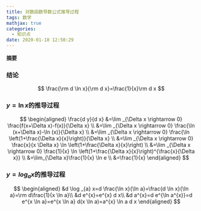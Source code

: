 ```yaml
---
title: 对数函数导数公式推导过程
tags: 数学
mathjax: true
categories:
  - 知识点
date: 2020-01-18 12:50:29
---
```

**摘要**
<!--more-->

### 结论

$$
\frac{\rm d \ln x}{\rm d x}=\frac{1}{x}\rm d x
$$

### $y=\ln x$的推导过程

$$
\begin{aligned}
\frac{d y}{d x} &=\lim _{\Delta x \rightarrow 0} \frac{f(x+\Delta x)-f(x)}{\Delta x} \\
&=\lim _{\Delta x \rightarrow 0} \frac{\ln (x+\Delta x)-\ln (x)}{\Delta x} \\
&=\lim _{\Delta x \rightarrow 0} \frac{\ln \left(1+\frac{\Delta x}{x}\right)}{\Delta x} \\
&=\lim _{\Delta x \rightarrow 0} \frac{x}{x \Delta x} \ln \left(1+\frac{\Delta x}{x}\right) \\
&=\lim _{\Delta x \rightarrow 0} \frac{1}{x} \ln \left(1+\frac{\Delta x}{x}\right)^{\frac{x}{\Delta x}} \\
&=\lim_{\Delta x}\frac{1}{x} \ln e \\
&=\frac{1}{x}
\end{aligned}
$$

### $y=log_ax$的推导过程

$$
\begin{aligned}
&d \log _{a} x=d \frac{\ln x}{\ln a}=\frac{d \ln x}{\ln a}=\rm d\frac{1}{x \ln a}\\ 
&d e^{x}=e^{x} d x\\
&d a^{x}=d e^{\ln a^{x}}=d e^{x \ln a}=e^{x \ln a} d(x \ln a)=a^{x} \ln a d x
\end{aligned}
$$

